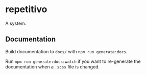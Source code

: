 # repetitivo

A system.

## Documentation

Build documentation to `docs/` with `npm run generate:docs`.

Run `npm run generate:docs:watch` if you want to re-generate the documentation
when a `.scss` file is changed.
